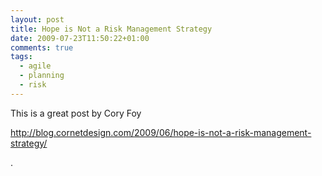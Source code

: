 ```yaml
---
layout: post
title: Hope is Not a Risk Management Strategy
date: 2009-07-23T11:50:22+01:00
comments: true
tags:
  - agile
  - planning
  - risk
---
```


This is a great post by Cory Foy

http://blog.cornetdesign.com/2009/06/hope-is-not-a-risk-management-strategy/

<!--more-->
.